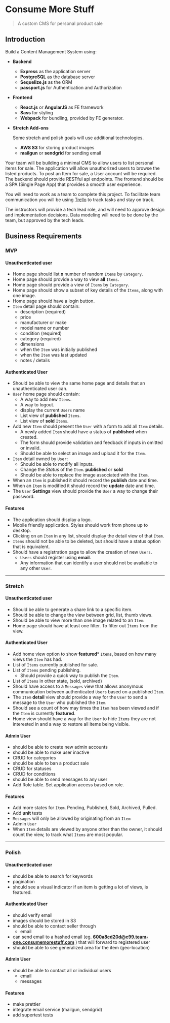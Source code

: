 # Consume More Stuff
> A custom CMS for personal product sale

## Introduction
Build a Content Management System using:

- __Backend__
    - **Express** as the application server
    - **PostgreSQL** as the database server
    - **Sequelize.js** as the ORM
    - **passport.js** for Authentication and Authorization

- __Frontend__
	- **React.js** or **AngularJS** as FE framework
	- **Sass** for styling
	- **Webpack** for bundling, provided by FE generator.
- __Stretch Add-ons__
	
	Some stretch and polish goals will use additional technologies.
	
	- **AWS S3** for storing product images
	- **mailgun** or **sendgrid** for sending email
	
Your team will be building a minimal CMS to allow users to list personal items for sale.
The application will allow unauthorized users to browse the listed products. To post an Item for sale, a User account will be required. The backend should provide RESTful api endpoints. The frontend should be a SPA (Single Page App) that provides a smooth user experience.

You will need to work as a team to complete this project. To facilitate team communication you will be using [Trello](https://trello.com/) to track tasks and stay on track.

The instructors will provide a tech lead role, and will need to approve design and implementation decisions. Data modeling will need to be done by the team, but approved by the tech leads.


## Business Requirements

### MVP

#### Unauthenticated user
- Home page should list **x** number of random `Items` by `Category`.
- Home page should provide a way to view **all** `Items`.
- Home page should provide a view of `Items` by `Category`.
- Home page should show a subset of key details of the `Items`, along with one image.
- Home page should have a login button.
- `Item` detail page should contain:
	- description (required)
	- price
	- manufacturer or make
	- model name or number
	- condition (required)
	- category (required)
	- dimensions
	- when the `Item` was initially published
	- when the `Item` was last updated
	- notes / details

#### Authenticated User
- Should be able to view the same home page and details that an unauthenticated user can.
- `User` home page should contain: 
	- A way to add new `Items`.
	- A way to logout.
	- display the current `Users` name
	- List view of **published** `Items`.
	- List view of **sold** `Items`.
- Add new `Item` should present the `User` with a form to add all `Item` details.
	- A newly added `Item` should have a status of **published** when created.
	- The form should provide validation and feedback if inputs in omitted or invalid.
	- Should be able to select an image and upload it for the `Item`.
- `Item` detail owned by `User`:
	- Should be able to modify all inputs.
	- Change the _Status_ of the `Item`. **published** or **sold**
	- Should be able to replace the image associated with the `Item`.
- When an `Item` is published it should record the **publish** date and time.
- When an `Item` is modified it should record the **update** date and time.
- The `User` **Settings** view should provide the `User` a way to change their password.
	 
#### Features
- The application should display a logo.
- Mobile friendly application. Styles should work from phone up to desktop.
- Clicking on an `Item` in any list, should display the detail view of that `Item`.
- `Items` should not be able to be deleted, but should have a status option that is equivalent.
- Should have a registration page to allow the creation of new `Users`.
	- `Users` should register using __email__.
	- Any information that can identify a user should not be available to any other `User`.

---

### Stretch
#### Unauthenticated user
- Should be able to generate a share link to a specific item.
- Should be able to change the view between grid, list, thumb views.
- Should be able to view more than one image related to an `Item`.
- Home page should have at least one filter. To filter out `Items` from the view.

#### Authenticated User
- Add home view option to show **featured*** `Items`, based on how many views the `Item` has had.
- List of `Items` currently published for sale.
- List of `Items` pending publishing.
	- Should provide a quick way to publish the `Item`.
- List of `Items` in other state, (sold, archived)
- Should have access to a `Messages` view that allows anonymous communication between authenticated `Users` based on a published `Item`.
- The `Item` **detail** view should provide a way for the `User` to send a message to the `User` who published the `Item`.
- Should see a count of how may times the `Item` has been viewed and if the `Item` is currently **featured**.
- Home view should have a way for the `User` to hide `Items` they are not interested in and a way to restore all items being visible.

#### Admin User
- should be able to create new admin accounts
- should be able to make user inactive
- CRUD for categories
- should be able to ban a product sale
- CRUD for statuses
- CRUD for conditions
- should be able to send messages to any user
- Add Role table. Set application access based on role.

#### Features
- Add more states for `Item`. Pending, Published, Sold, Archived, Pulled.
- Add **unit** tests
- `Messages` will only be allowed by originating from an `Item`
- Admin `User`
- When `Item` details are viewed by anyone other than the owner, it should count the view, to track what `Items` are most popular.

---

### Polish
#### Unauthenticated user
- should be able to search for keywords
- pagination
- should see a visual indicator if an item is getting a lot of views, is featured.

#### Authenticated User
- should verify email
- images should be stored in S3
- should be able to contact seller through
    - email
- can send email to a hashed email (eg. **600a8cd20d@c99.team-one.consumemorestuff.com** ) that will forward to registered user
- should be able to see generalized area for the item (geo-location)

#### Admin User
- should be able to contact all or individual users
    - email
    - messages

#### Features
- make prettier
- integrate email service (mailgun, sendgrid)
- add supertest tests
